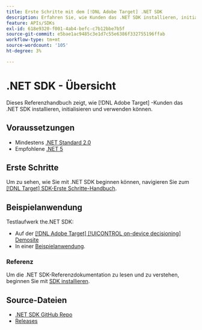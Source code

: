 ```yaml
---
title: Erste Schritte mit dem [!DNL Adobe Target] .NET SDK
description: Erfahren Sie, wie Kunden das .NET SDK installieren, initialisieren und verwenden können. [!DNL Adobe Target]
feature: APIs/SDKs
exl-id: 618e9320-f001-4ab4-befc-c7b12bbe7b5f
source-git-commit: e5bae1ac9485c3e1d7c55e6386f332755196ffab
workflow-type: tm+mt
source-wordcount: '105'
ht-degree: 3%

---
```


# .NET SDK - Übersicht

Dieses Referenzhandbuch zeigt, wie [!DNL Adobe Target] -Kunden das .NET SDK installieren, initialisieren und verwenden können.

## Voraussetzungen

* Mindestens [.NET Standard 2.0](https://github.com/dotnet/standard/blob/v2.1.0/docs/versions/netstandard2.0.md)
* Empfohlene [.NET 5](https://github.com/dotnet/core/blob/main/release-notes/5.0/README.md)

## Erste Schritte

Um zu sehen, wie Sie mit .NET SDK beginnen können, navigieren Sie zum [[!DNL Target] SDK-Erste Schritte-Handbuch](../sdk-guides/getting-started/getting-started.md).

## Beispielanwendung

Testlaufwerk the.NET SDK:

* Auf der [[!DNL Adobe Target] [!UICONTROL on-device decisioning] Demosite](https://github.com/adobe/on-device-decisioning-demo-site)
* In einer [Beispielanwendung](../sdk-guides/sample-apps/sample-apps.md).

### Referenz

Um die .NET SDK-Referenzdokumentation zu lesen und zu verstehen, beginnen Sie mit [SDK installieren](install-sdk.md).

## Source-Dateien

* [.NET SDK GitHub Repo](https://github.com/adobe/target-dotnet-sdk)
* [Releases](https://github.com/adobe/target-dotnet-sdk/releases)
